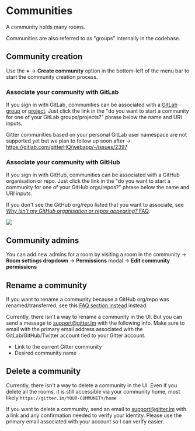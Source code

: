 # Communities

A community holds many rooms.

Communities are also referred to as "groups" internally in the codebase.


## Community creation

Use the **+** -> **Create community** option in the bottom-left of the menu bar to start the community creation process.

### Associate your community with GitLab

If you sign in with GitLab, communities can be associated with a [GitLab group](https://docs.gitlab.com/ee/user/group/) or [project](https://docs.gitlab.com/ee/user/project/). Just click the link in the "do you want to start a community for one of your GitLab groups/projects?" phrase below the name and URI inputs.

Gitter communities based on your personal GitLab user namespace are not supported yet but we plan to follow up soon after -> https://gitlab.com/gitterHQ/webapp/-/issues/2397


### Associate your community with GitHub

If you sign in with GitHub, communities can be associated with a GitHub organisation or repo. Just click the link in the "do you want to start a community for one of your GitHub orgs/repos?" phrase below the name and URI inputs.

If you don't see the GitHub org/repo listed that you want to associate, see [*Why isn't my GitHub organisation or repos appearing?* FAQ](./faq.md#why-isnt-my-github-organisation-or-repos-appearing).

![](https://i.imgur.com/2eZyyEQ.png)


## Community admins

You can add new admins for a room by visiting a room in the community -> **Room settings dropdown** -> **Permissions** modal -> **Edit community permissions**


## Rename a community

If you want to rename a community because a GitHub org/repo was renamed/transferred, see this [FAQ section instead](./faq.md#what-happens-if-i-rename-something-on-GitHub-org-repo) instead.

Currently, there isn't a way to rename a community in the UI. But you can send a message to support@gitter.im with the following info. Make sure to email with the primary email address associated with the GitLab/GitHub/Twitter account tied to your Gitter account.

 - Link to the current Gitter community
 - Desired community name


## Delete a community

Currently, there isn't a way to delete a community in the UI.
Even if you delete all the rooms, it is still accessible via your community home, most likely `https://gitter.im/YOUR-COMMUNITY/home`

If you want to delete a community, send an email to support@gitter.im with a link
and any confirmation needed to verify your identity. Please use the primary email
associated with your account so I can verify easier.
